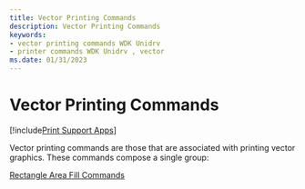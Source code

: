 ```yaml
---
title: Vector Printing Commands
description: Vector Printing Commands
keywords:
- vector printing commands WDK Unidrv
- printer commands WDK Unidrv , vector
ms.date: 01/31/2023
---
```


# Vector Printing Commands

[!include[Print Support Apps](../includes/print-support-apps.md)]

Vector printing commands are those that are associated with printing vector graphics. These commands compose a single group:

[Rectangle Area Fill Commands](rectangle-area-fill-commands.md)
